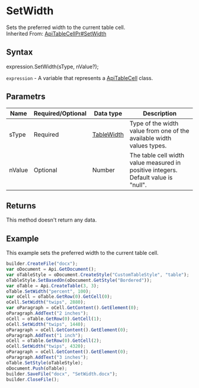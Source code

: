 # SetWidth

Sets the preferred width to the current table cell.<br>Inherited From: [ApiTableCellPr#SetWidth](../../ApiTableCellPr/Methods/SetWidth.md)

## Syntax

expression.SetWidth(sType, nValue?);

`expression` - A variable that represents a [ApiTableCell](../ApiTableCell.md) class.

## Parametrs

| **Name** | **Required/Optional** | **Data type** | **Description** |
| ------------- | ------------- | ------------- | ------------- |
| sType | Required | [TableWidth](../../../Enumerations/TableWidth.md) | Type of the width value from one of the available width values types. |
| nValue | Optional | Number | The table cell width value measured in positive integers. Default value is "null". |

## Returns

This method doesn't return any data.

## Example

This example sets the preferred width to the current table cell.

```javascript
builder.CreateFile("docx");
var oDocument = Api.GetDocument();
var oTableStyle = oDocument.CreateStyle("CustomTableStyle", "table");
oTableStyle.SetBasedOn(oDocument.GetStyle("Bordered"));
var oTable = Api.CreateTable(3, 3);
oTable.SetWidth("percent", 100);
var oCell = oTable.GetRow(0).GetCell(0);
oCell.SetWidth("twips", 2880);
var oParagraph = oCell.GetContent().GetElement(0);
oParagraph.AddText("2 inches");
oCell = oTable.GetRow(0).GetCell(1);
oCell.SetWidth("twips", 1440);
oParagraph = oCell.GetContent().GetElement(0);
oParagraph.AddText("1 inch");
oCell = oTable.GetRow(0).GetCell(2);
oCell.SetWidth("twips", 4320);
oParagraph = oCell.GetContent().GetElement(0);
oParagraph.AddText("3 inches");
oTable.SetStyle(oTableStyle);
oDocument.Push(oTable);
builder.SaveFile("docx", "SetWidth.docx");
builder.CloseFile();
```